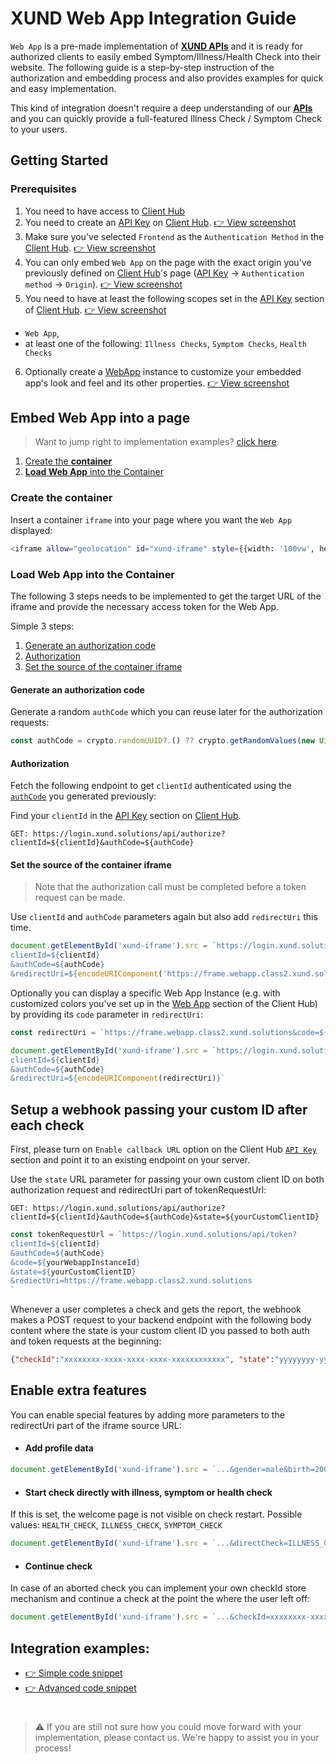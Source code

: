 # XUND Web App Integration Guide

`Web App` is a pre-made implementation of **[XUND APIs](https://xund-api-documentation.scrollhelp.site/xund-api-documentation/latest/general-information)** and it is ready for authorized clients to easily embed Symptom/Illness/Health Check into their website. The following guide is a step-by-step instruction of the authorization and embedding process and also provides examples for quick and easy implementation.

This kind of integration doesn't require a deep understanding of our **[APIs](https://xund-api-documentation.scrollhelp.site/xund-api-documentation/latest/general-information)** and you can quickly provide a full-featured Illness Check / Symptom Check to your users. 

## Getting Started
### Prerequisites

1. You need to have access to [Client Hub](https://clienthub.xund.solutions/)
2. You need to create an [API Key](https://clienthub.beta.xund.solutions/key) on [Client Hub](https://clienthub.xund.solutions/).  [👉 View screenshot](readme-assets/clienthub-apikey-create.png) 
3. Make sure you've selected `Frontend` as the `Authentication Method` in the [Client Hub](https://clienthub.xund.solutions/). [👉 View screenshot](readme-assets/clienthub-apikey-frontend.png)
4. You can only embed `Web App` on the page with the exact origin you've previously defined on [Client Hub](https://clienthub.xund.solutions/)'s page ([API Key](https://clienthub.beta.xund.solutions/key/) → `Authentication method` → `Origin`). [👉 View screenshot](readme-assets/clienthub-apikey-origin.png)
5. You need to have at least the following scopes set in the [API Key](https://clienthub.beta.xund.solutions/key/) section of [Client Hub](https://clienthub.xund.solutions/).  [👉 View screenshot](readme-assets/clienthub-apikey-scopes.png) 
* `Web App`, 
* at least one of the following: `Illness Checks`, `Symptom Checks`, `Health Checks`
6. Optionally create a [WebApp](https://clienthub.beta.xund.solutions/webApp/) instance to customize your embedded app's look and feel and its other properties. [👉 View screenshot](readme-assets/clienthub-webapp-customize.png)

## Embed Web App into a page

> Want to jump right to implementation examples? [click here](public/index-simple.html).

1. [Create the **container**](#create-the-container)
2. [**Load Web App** into the Container](#load-web-app-into-the-container)

### Create the container

Insert a container `iframe` into your page where you want the `Web App` displayed:

```bash
<iframe allow="geolocation" id="xund-iframe" style={{width: '100vw', height: '100vh', border: 'none' }} title="XUND Application Frame" />
```

### Load Web App into the Container

The following 3 steps needs to be implemented to get the target URL of the iframe and provide the necessary access token for the Web App.

Simple 3 steps:
1. [Generate an authorization code](#generate-an-authorization-code)
2. [Authorization](#authorization)
3. [Set the source of the container iframe](#set-the-source-of-the-container-iframe)

#### Generate an authorization code

Generate a random `authCode` which you can reuse later for the authorization requests: 

```javascript
const authCode = crypto.randomUUID?.() ?? crypto.getRandomValues(new Uint32Array(40)).join('')
```

#### Authorization

Fetch the following endpoint to get `clientId` authenticated using the [`authCode`](#generate-an-authorization-code) you generated previously:

Find your `clientId` in the [API Key](https://clienthub.xund.solutions/key) section on [Client Hub](https://clienthub.xund.solutions/).

```http
GET: https://login.xund.solutions/api/authorize?clientId=${clientId}&authCode=${authCode}
```

#### Set the source of the container iframe

> Note that the authorization call must be completed before a token request can be made. 

Use `clientId` and `authCode` parameters again but also add `redirectUri` this time. 

```javascript
document.getElementById('xund-iframe').src = `https://login.xund.solutions/api/token?
clientId=${clientId}
&authCode=${authCode}
&redirectUri=${encodeURIComponent('https://frame.webapp.class2.xund.solutions')}`
```

Optionally you can display a specific Web App Instance (e.g. with customized colors you've set up in the [Web App](https://clienthub.xund.solutions/webApp) section of the Client Hub) by providing its `code` parameter in `redirectUri`:

```javascript
const redirectUri = `https://frame.webapp.class2.xund.solutions&code=${yourWebappInstanceId}`;

document.getElementById('xund-iframe').src = `https://login.xund.solutions/api/token?
clientId=${clientId}
&authCode=${authCode}
&redirectUri=${encodeURIComponent(redirectUri)}`
```


## Setup a webhook passing your custom ID after each check

First, please turn on `Enable callback URL` option on the Client Hub [`API Key`](https://clienthub.xund.solutions/key) section and point it to an existing endpoint on your server. 

Use the `state` URL parameter for passing your own custom client ID on both authorization request and redirectUri part of tokenRequestUrl:

```http
GET: https://login.xund.solutions/api/authorize?clientId=${clientId}&authCode=${authCode}&state=${yourCustomClientID}
```

```javascript
const tokenRequestUrl = `https://login.xund.solutions/api/token?
clientId=${clientId}
&authCode=${authCode}
&code=${yourWebappInstanceId}
&state=${yourCustomClientID}
&rediectUri=https://frame.webapp.class2.xund.solutions
`
```

Whenever a user completes a check and gets the report, the webhook makes a POST request to your backend endpoint with the following body content where the state is your custom client ID you passed to both auth and token requests at the beginning:

```json
{"checkId":"xxxxxxxx-xxxx-xxxx-xxxx-xxxxxxxxxxxx", "state":"yyyyyyyy-yyyy-yyyy-yyyy-yyyyyyyyyyyy"}
```


## Enable extra features

You can enable special features by adding more parameters to the redirectUri part of the iframe source URL: 

* #### Add profile data

```javascript
document.getElementById('xund-iframe').src = `...&gender=male&birth=2000-12-31`
```

* #### Start check directly with illness, symptom or health check

If this is set, the welcome page is not visible on check restart. Possible values: `HEALTH_CHECK`, `ILLNESS_CHECK`, `SYMPTOM_CHECK`

```javascript
document.getElementById('xund-iframe').src = `...&directCheck=ILLNESS_CHECK`
```

* #### Continue check
In case of an aborted check you can implement your own checkId store mechanism and continue a check at the point the where the user left off:
```javascript
document.getElementById('xund-iframe').src = `...&checkId=xxxxxxxx-xxxx-xxxx-xxxx-xxxxxxxxxxxx`
```

## Integration examples: 

* [👉 Simple code snippet](public/js/simple.js)
* [👉 Advanced code snippet](public/js/advanced.js)

#

> ⚠️ If you are still not sure how you could move forward with your implementation, please contact us. We're happy to assist you in your process!

